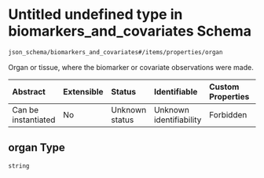 # Untitled undefined type in biomarkers\_and\_covariates Schema

```txt
json_schema/biomarkers_and_covariates#/items/properties/organ
```

Organ or tissue, where the biomarker or covariate observations were made.

| Abstract            | Extensible | Status         | Identifiable            | Custom Properties | Additional Properties | Access Restrictions | Defined In                                                                                                       |
| :------------------ | :--------- | :------------- | :---------------------- | :---------------- | :-------------------- | :------------------ | :--------------------------------------------------------------------------------------------------------------- |
| Can be instantiated | No         | Unknown status | Unknown identifiability | Forbidden         | Allowed               | none                | [biomarkers\_and\_covariates.schema.json\*](../out/biomarkers_and_covariates.schema.json "open original schema") |

## organ Type

`string`
